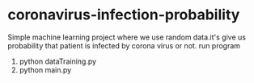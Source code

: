 # coronavirus-infection-probability
Simple machine learning project where we use random data.it's give us probability that patient is infected by corona virus or not.
run program

1. python dataTraining.py
2. python main.py 
